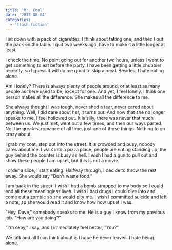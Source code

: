 ```yaml
---
title: 'Mr. Cool'
date: '2013-08-04'
categories:
  - 'flash-fiction'
---
```


I sit down with a pack of cigarettes. I think about taking one, and then I put
the pack on the table. I quit two weeks ago, have to make it a little longer at
least.

I check the time. No point going out for another two hours, unless I want to get
something to eat before the party. I have been getting a little chubbier
recently, so I guess it will do me good to skip a meal. Besides, I hate eating
alone.

Am I lonely? There is always plenty of people around, or at least as many people
as there used to be, except for one. And yet, I feel lonely. I think one person
makes all the difference. She makes all the difference to me.

She always thought I was tough, never shed a tear, never cared about anything.
Well, I did care about her, it turns out. And now that she no longer speaks to
me, I feel hollowed out. It is silly, there was never that much between us. We
just met, went out a few times, and then our ways parted. Not the greatest
romance of all time, just one of those things. Nothing to go crazy about.

I grab my coat, step out into the street. It is crowded and busy, nobody cares
about me. I walk into a pizza place, people are eating standing up, the guy
behind the counter is busy as hell. I wish I had a gun to pull out and show
these people I am upset, but this is not a movie.

I order a slice, I start eating. Halfway through, I decide to throw the rest
away. She would say "Don't waste food."

I am back in the street. I wish I had a bomb strapped to my body so I could end
all these meaningless lives. I wish I had drugs I could dive into and come out a
zombie so she would pity me. I wish I committed suicide and left a note, so she
would read it and know how how upset I was.

"Hey, Dave," somebody speaks to me. He is a guy I know from my previous job.
"How are you doing?"

"I'm okay," I say, and I immediately feel better, "You?"

We talk and all I can think about is I hope he never leaves. I hate being alone.
